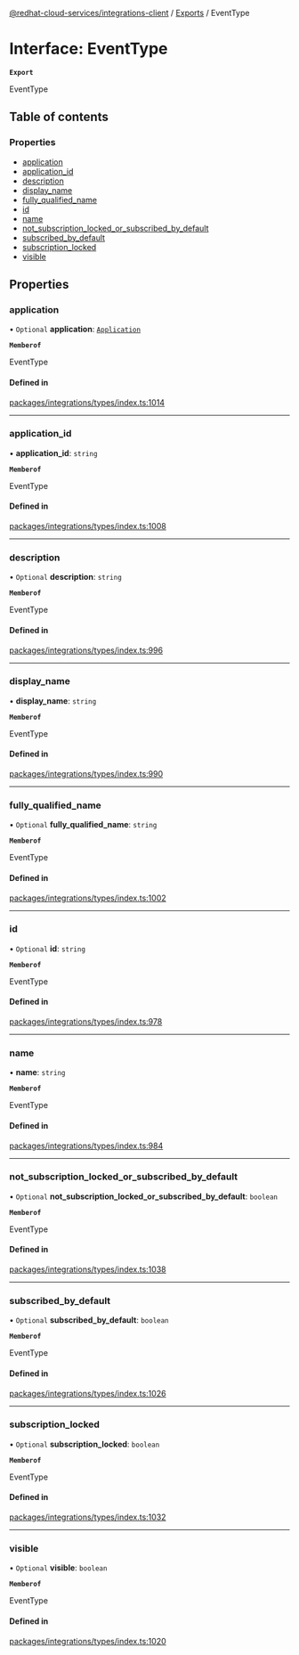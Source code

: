 [@redhat-cloud-services/integrations-client](../README.md) / [Exports](../modules.md) / EventType

# Interface: EventType

**`Export`**

EventType

## Table of contents

### Properties

- [application](EventType.md#application)
- [application\_id](EventType.md#application_id)
- [description](EventType.md#description)
- [display\_name](EventType.md#display_name)
- [fully\_qualified\_name](EventType.md#fully_qualified_name)
- [id](EventType.md#id)
- [name](EventType.md#name)
- [not\_subscription\_locked\_or\_subscribed\_by\_default](EventType.md#not_subscription_locked_or_subscribed_by_default)
- [subscribed\_by\_default](EventType.md#subscribed_by_default)
- [subscription\_locked](EventType.md#subscription_locked)
- [visible](EventType.md#visible)

## Properties

### application

• `Optional` **application**: [`Application`](Application.md)

**`Memberof`**

EventType

#### Defined in

[packages/integrations/types/index.ts:1014](https://github.com/RedHatInsights/javascript-clients/blob/main/packages/integrations/types/index.ts#L1014)

___

### application\_id

• **application\_id**: `string`

**`Memberof`**

EventType

#### Defined in

[packages/integrations/types/index.ts:1008](https://github.com/RedHatInsights/javascript-clients/blob/main/packages/integrations/types/index.ts#L1008)

___

### description

• `Optional` **description**: `string`

**`Memberof`**

EventType

#### Defined in

[packages/integrations/types/index.ts:996](https://github.com/RedHatInsights/javascript-clients/blob/main/packages/integrations/types/index.ts#L996)

___

### display\_name

• **display\_name**: `string`

**`Memberof`**

EventType

#### Defined in

[packages/integrations/types/index.ts:990](https://github.com/RedHatInsights/javascript-clients/blob/main/packages/integrations/types/index.ts#L990)

___

### fully\_qualified\_name

• `Optional` **fully\_qualified\_name**: `string`

**`Memberof`**

EventType

#### Defined in

[packages/integrations/types/index.ts:1002](https://github.com/RedHatInsights/javascript-clients/blob/main/packages/integrations/types/index.ts#L1002)

___

### id

• `Optional` **id**: `string`

**`Memberof`**

EventType

#### Defined in

[packages/integrations/types/index.ts:978](https://github.com/RedHatInsights/javascript-clients/blob/main/packages/integrations/types/index.ts#L978)

___

### name

• **name**: `string`

**`Memberof`**

EventType

#### Defined in

[packages/integrations/types/index.ts:984](https://github.com/RedHatInsights/javascript-clients/blob/main/packages/integrations/types/index.ts#L984)

___

### not\_subscription\_locked\_or\_subscribed\_by\_default

• `Optional` **not\_subscription\_locked\_or\_subscribed\_by\_default**: `boolean`

**`Memberof`**

EventType

#### Defined in

[packages/integrations/types/index.ts:1038](https://github.com/RedHatInsights/javascript-clients/blob/main/packages/integrations/types/index.ts#L1038)

___

### subscribed\_by\_default

• `Optional` **subscribed\_by\_default**: `boolean`

**`Memberof`**

EventType

#### Defined in

[packages/integrations/types/index.ts:1026](https://github.com/RedHatInsights/javascript-clients/blob/main/packages/integrations/types/index.ts#L1026)

___

### subscription\_locked

• `Optional` **subscription\_locked**: `boolean`

**`Memberof`**

EventType

#### Defined in

[packages/integrations/types/index.ts:1032](https://github.com/RedHatInsights/javascript-clients/blob/main/packages/integrations/types/index.ts#L1032)

___

### visible

• `Optional` **visible**: `boolean`

**`Memberof`**

EventType

#### Defined in

[packages/integrations/types/index.ts:1020](https://github.com/RedHatInsights/javascript-clients/blob/main/packages/integrations/types/index.ts#L1020)
